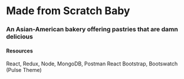 # Made from Scratch Baby

### An Asian-American bakery offering pastries that are damn delicious

#### Resources

React, Redux, Node, MongoDB, Postman
React Bootstrap, Bootswatch (Pulse Theme)
